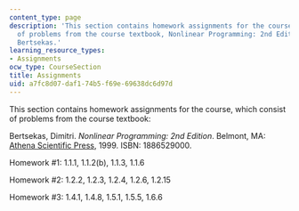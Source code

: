 ```yaml
---
content_type: page
description: 'This section contains homework assignments for the course, which consist
  of problems from the course textbook, Nonlinear Programming: 2nd Edition, by Dimitri
  Bertsekas.'
learning_resource_types:
- Assignments
ocw_type: CourseSection
title: Assignments
uid: a7fc8d07-daf1-74b5-f69e-69638dc6d97d
---
```


This section contains homework assignments for the course, which consist of problems from the course textbook:

Bertsekas, Dimitri. _Nonlinear Programming: 2nd Edition_. Belmont, MA: [Athena Scientific Press](http://athenasc.com/probbook.html), 1999. ISBN: 1886529000.

Homework #1: 1.1.1, 1.1.2(b), 1.1.3, 1.1.6

Homework #2: 1.2.2, 1.2.3, 1.2.4, 1.2.6, 1.2.15

Homework #3: 1.4.1, 1.4.8, 1.5.1, 1.5.5, 1.6.6